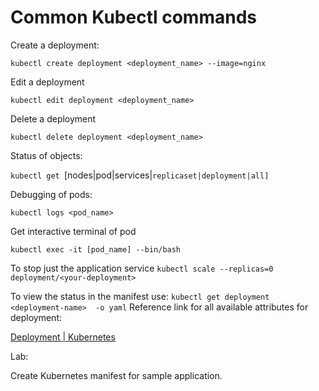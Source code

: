 # Common Kubectl commands

Create a deployment:

`kubectl create deployment <deployment_name> --image=nginx`

Edit a deployment

`kubectl edit deployment <deployment_name>`

Delete a deployment

`kubectl delete deployment <deployment_name>`

Status of objects:

`kubectl get `[nodes|pod|services|`replicaset|deployment|all]`

Debugging of pods:

`kubectl logs <pod_name>`

Get interactive terminal of pod

`kubectl exec -it [pod_name] --bin/bash`

To stop just the application service
`kubectl scale --replicas=0 deployment/<your-deployment>`

To view the status in the manifest use:
`kubectl get deployment <deployment-name>  -o yaml`
Reference link for all available attributes for deployment:

[Deployment | Kubernetes](https://kubernetes.io/docs/reference/kubernetes-api/workload-resources/deployment-v1/)


Lab:

Create Kubernetes manifest for sample application.
